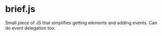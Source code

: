 brief.js
========

Small piece of JS that simplifies getting elements and adding events. Can do event delegation too.
